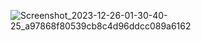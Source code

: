 ![Screenshot_2023-12-26-01-30-40-25_a97868f80539cb8c4d96ddcc089a6162](https://github.com/Agent47UG/BHARAT_Task_1/assets/96368299/b1ca34e9-10fd-4ccc-ac13-dd7d68bbc609)
